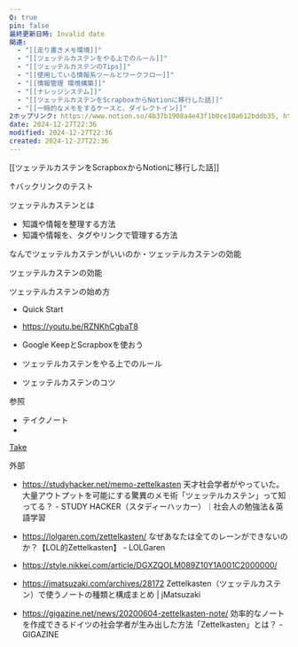 ```yaml
---
Q: true
pin: false
最終更新日時: Invalid date
関連:
  - "[[走り書きメモ環境]]"
  - "[[ツェッテルカステンをやる上でのルール]]"
  - "[[ツェッテルカステンのTips]]"
  - "[[使用している情報系ツールとワークフロー]]"
  - "[[情報管理 環境構築]]"
  - "[[ナレッジシステム]]"
  - "[[ツェッテルカステンをScrapboxからNotionに移行した話]]"
  - "[[一時的なメモをするケースと、ダイレクトイン]]"
2ホップリンク: https://www.notion.so/4b37b1908a4e43f1b0ce10a612bddb35, https://www.notion.so/9e149cc4e75744ba8873064637fa9099,https://www.notion.so/9e149cc4e75744ba8873064637fa9099,https://www.notion.so/1601121f1cf68007a838c9dcd7f441cd, https://www.notion.so/1611121f1cf6809fbcf4fdd9a96984d5, https://www.notion.so/395f80c6ad3f4fc490e8aedbfb937038, https://www.notion.so/4abe4d76bc3045c2b974a389849c6ff8, https://www.notion.so/9e149cc4e75744ba8873064637fa9099,https://www.notion.so/16c75a74006c45118ce11a1ece06d565, https://www.notion.so/41422f4a03c24cf2a89d486bcfec9c4c, https://www.notion.so/696d76e19f9e4f70aca153c5f572fc95, https://www.notion.so/89f7cd78eeb4452f9a5433eb3dfb938e, https://www.notion.so/9e149cc4e75744ba8873064637fa9099, https://www.notion.so/ada28057937347ad9d67569c826c0d0e, https://www.notion.so/d8b22f7c764748359774016505850071,https://www.notion.so/1381121f1cf68081bc88f4646e334abd, https://www.notion.so/1611121f1cf6809fbcf4fdd9a96984d5, https://www.notion.so/37dc6fa32cfe48cdb6ee6c64ce354faa, https://www.notion.so/3cd021df0fe5432db1eeb34ac96356ed, https://www.notion.so/4b37b1908a4e43f1b0ce10a612bddb35, https://www.notion.so/7722a553f91d46469988e480c373f571, https://www.notion.so/9e149cc4e75744ba8873064637fa9099, https://www.notion.so/a27b512127ec4b5b9b9d5dfd96794848, https://www.notion.so/c161cce97afe49788090b1d3a76fa2ba, https://www.notion.so/c670108ea7bf43cf863b8e0e7601ca28,https://www.notion.so/13a1121f1cf680afa12df5b3db5e7d53, https://www.notion.so/9e149cc4e75744ba8873064637fa9099
date: 2024-12-27T22:36
modified: 2024-12-27T22:36
created: 2024-12-27T22:36
---
```

  

[[ツェッテルカステンをScrapboxからNotionに移行した話]]

↑バックリンクのテスト

  

ツェッテルカステンとは

- 知識や情報を整理する方法  
- 知識や情報を、タグやリンクで管理する方法  

なんでツェッテルカステンがいいのか・ツェッテルカステンの効能

ツェッテルカステンの効能

ツェッテルカステンの始め方

- Quick Start  
- https://youtu.be/RZNKhCgbaT8  
- Google KeepとScrapboxを使おう  

- ツェッテルカステンをやる上でのルール
- ツェッテルカステンのコツ

参照

- テイクノート  
-  
[Take](https://www.notion.soNotes!)

外部

- https://studyhacker.net/memo-zettelkasten 天才社会学者がやっていた。大量アウトプットを可能にする驚異のメモ術「ツェッテルカステン」って知ってる？ - STUDY HACKER（スタディーハッカー）｜社会人の勉強法＆英語学習  
- https://lolgaren.com/zettelkasten/ なぜあなたは全てのレーンができないのか？【LOL的Zettelkasten】 - LOLGaren  

- https://style.nikkei.com/article/DGXZQOLM089Z10Y1A001C2000000/
- https://jmatsuzaki.com/archives/28172 Zettelkasten（ツェッテルカステン）で使うノートの種類と構成まとめ | jMatsuzaki
- https://gigazine.net/news/20200604-zettelkasten-note/ 効率的なノートを作成できるドイツの社会学者が生み出した方法「Zettelkasten」とは？ - GIGAZINE
